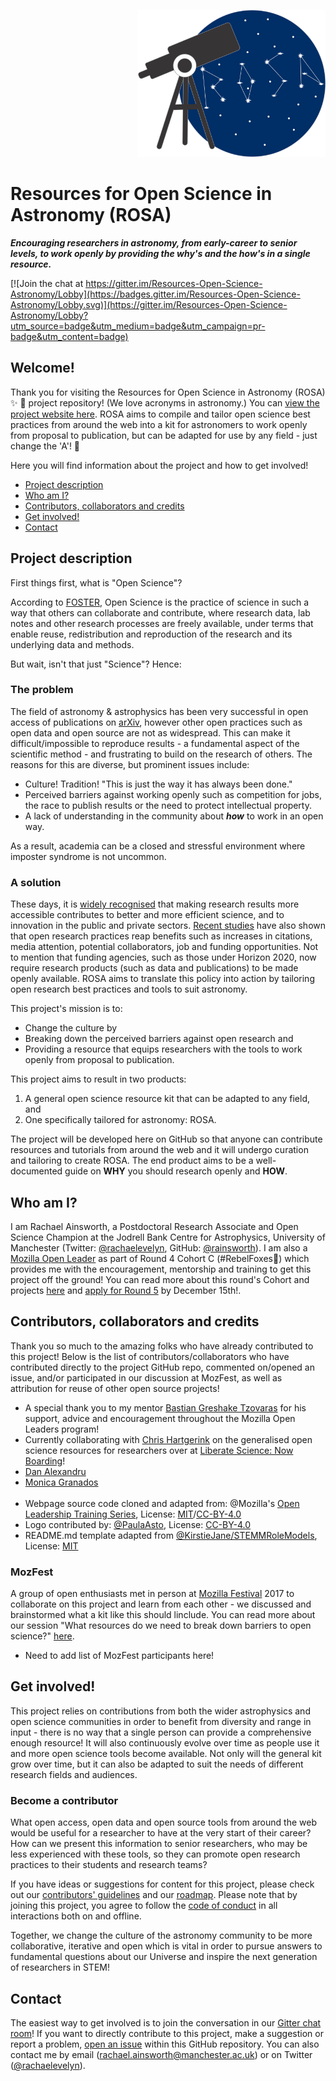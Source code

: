 <p align="right"><img src="https://github.com/rainsworth/ROSA/blob/master/logo/Logo_2.png?raw=true" width="300"></p>

# Resources for Open Science in Astronomy (ROSA) 

***Encouraging researchers in astronomy, from early-career to senior  levels, to work openly by providing the why's and the how's in a single resource.***


[![Join the chat at https://gitter.im/Resources-Open-Science-Astronomy/Lobby](https://badges.gitter.im/Resources-Open-Science-Astronomy/Lobby.svg)](https://gitter.im/Resources-Open-Science-Astronomy/Lobby?utm_source=badge&utm_medium=badge&utm_campaign=pr-badge&utm_content=badge)


## Welcome!


Thank you for visiting the Resources for Open Science in Astronomy (ROSA) ✨ 🔭 project repository! (We love acronyms in astronomy.) You can [view the project website here](https://rainsworth.github.io/ROSA/). ROSA aims to compile and tailor open science best practices from around the web into a kit for astronomers to work openly from proposal to publication, but can be adapted for use by any field - just change the 'A'! 🎉

Here you will find information about the project and how to get involved!

* [Project description](#project-description)
* [Who am I?](#who-am-i)
* [Contributors, collaborators and credits](#contributors-collaborators-and-credits)
* [Get involved!](#get-involved)
* [Contact](#contact)

## Project description

First things first, what is "Open Science"?

According to [FOSTER](https://www.fosteropenscience.eu/foster-taxonomy/open-science-definition), Open Science is the practice of science in such a way that others can collaborate and contribute, where research data, lab notes and other research processes are freely available, under terms that enable reuse, redistribution and reproduction of the research and its underlying data and methods.

But wait, isn't that just "Science"? Hence:

### The problem

The field of astronomy & astrophysics has been very successful in open access of publications on [arXiv](https://arxiv.org/archive/astro-ph), however other open practices such as open data and open source are not as widespread. This can make it difficult/impossible to reproduce results - a fundamental aspect of the scientific method - and frustrating to build on the research of others. The reasons for this are diverse, but prominent issues include:

* Culture! Tradition! "This is just the way it has always been done."
* Perceived barriers against working openly such as competition for jobs, the race to publish results or the need to protect intellectual property.
* A lack of understanding in the community about ***how*** to work in an open way.

As a result, academia can be a closed and stressful environment where imposter syndrome is not uncommon. 


### A solution

These days, it is [widely recognised](http://ec.europa.eu/programmes/horizon2020/en/h2020-section/open-science-open-access) that making research results more accessible contributes to better and more efficient science, and to innovation in the public and private sectors. [Recent studies](https://elifesciences.org/content/5/e16800) have also shown that open research practices reap benefits such as increases in citations, media attention, potential collaborators, job and funding opportunities. Not to mention that funding agencies, such as those under Horizon 2020, now require research products (such as data and publications) to be made openly available. ROSA aims to translate this policy into action by tailoring open research best practices and tools to suit astronomy.

This project's mission is to:

* Change the culture by
* Breaking down the perceived barriers against open research and
* Providing a resource that equips researchers with the tools to work openly from proposal to publication. 

This project aims to result in two products: 

1. A general open science resource kit that can be adapted to any field, and
2. One specifically tailored for astronomy: ROSA. 

The project will be developed here on GitHub so that anyone can contribute resources and tutorials from around the web and it will undergo curation and tailoring to create ROSA. The end product aims to be a well-documented guide on **WHY** you should research openly and **HOW**.


## Who am I?


I am Rachael Ainsworth, a Postdoctoral Research Associate and Open Science Champion at the Jodrell Bank Centre for Astrophysics, University of Manchester (Twitter: [@rachaelevelyn](https://twitter.com/rachaelevelyn), GitHub: [@rainsworth](https://github.com/rainsworth)). I am also a [Mozilla Open Leader](https://mozilla.github.io/leadership-training/) as part of Round 4 Cohort C (#RebelFoxes🦊) which provides me with the encouragement, mentorship and training to get this project off the ground! You can read more about this round's Cohort and projects [here](https://mozilla.github.io/leadership-training/round-4/projects/) and [apply for Round 5](https://medium.com/read-write-participate/announcing-mozilla-open-leaders-round-5-fc16be27336d) by December 15th!.


## Contributors, collaborators and credits

Thank you so much to the amazing folks who have already contributed to this project! Below is the list of contributors/collaborators who have contributed directly to the project GitHub repo, commented on/opened an issue, and/or participated in our discussion at MozFest, as well as attribution for reuse of other open source projects!

* A special thank you to my mentor [Bastian Greshake Tzovaras](https://github.com/gedankenstuecke) for his support, advice and encouragement throughout the Mozilla Open Leaders program!
* Currently collaborating with [Chris Hartgerink](https://github.com/chartgerink) on the generalised open science resources for researchers over at [Liberate Science: Now Boarding](https://github.com/libscie/now-boarding)!
* [Dan Alexandru](https://github.com/xR86)
* [Monica Granados](https://github.com/Monsauce)
<br><br>
* Webpage source code cloned and adapted from: @Mozilla's [Open Leadership Training Series](https://github.com/mozilla/open-leadership-training-series), License: [MIT](https://github.com/mozilla/open-leadership-training-series/blob/gh-pages/LICENSE)/[CC-BY-4.0](https://creativecommons.org/licenses/by/4.0/)
* Logo contributed by: [@PaulaAsto](https://github.com/PaulaAsto), License: [CC-BY-4.0](https://creativecommons.org/licenses/by/4.0/)
* README.md template adapted from [@KirstieJane/STEMMRoleModels](https://github.com/KirstieJane/STEMMRoleModels), License: [MIT](https://github.com/KirstieJane/STEMMRoleModels/blob/gh-pages/LICENSE.md)

### MozFest

A group of open enthusiasts met in person at [Mozilla Festival](http://mozillafestival.org/) 2017 to collaborate on this project and learn from each other - we discussed and brainstormed what a kit like this should linclude. You can read more about our session "What resources do we need to break down barriers to open science?" [here](https://medium.com/@rainsworth/what-resources-do-we-need-to-break-down-barriers-to-open-science-mozfest-2017-session-recap-bc5562553c72).
* Need to add list of MozFest participants here!


## Get involved! 

This project relies on contributions from both the wider astrophysics and open science communities in order to benefit from diversity and range in input - there is no way that a single person can provide a comprehensive enough resource! It will also continuously evolve over time as people use it and more open science tools become available. Not only will the general kit grow over time, but it can also be adapted to suit the needs of different research fields and audiences.

### Become a contributor

What open access, open data and open source tools from around the web would be useful for a researcher to have at the very start of their career? How can we present this information to senior researchers, who may be less experienced with these tools, so they can promote open research practices to their students and research teams? 

If you have ideas or suggestions for content for this project, please check out our [contributors' guidelines](CONTRIBUTING.md) and our [roadmap](ROADMAP.md). Please note that by joining this project, you agree to follow the [code of conduct](CODE_OF_CONDUCT.md) in all interactions both on and offline.

Together, we change the culture of the astronomy community to be more collaborative, iterative and open which is vital in order to pursue answers to fundamental questions about our Universe and inspire the next generation of researchers in STEM!


## Contact

The easiest way to get involved is to join the conversation in our [Gitter chat room](https://gitter.im/Resources-Open-Science-Astronomy/Lobby)! If you want to directly contribute to this project, make a suggestion or report a problem, [open an issue](../../issues) within this GitHub repository. You can also contact me by email (rachael.ainsworth@manchester.ac.uk) or on Twitter ([@rachaelevelyn](https://twitter.com/rachaelevelyn)).

